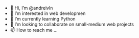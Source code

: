 - 👋 Hi, I’m @andreivln
- 👀 I’m interested in web developmen
- 🌱 I’m currently learning Python
- 💞️ I’m looking to collaborate on small-medium web projects
- 📫 How to reach me ...

<!---
andreivln/andreivln is a ✨ special ✨ repository because its `README.md` (this file) appears on your GitHub profile.
You can click the Preview link to take a look at your changes.
--->
